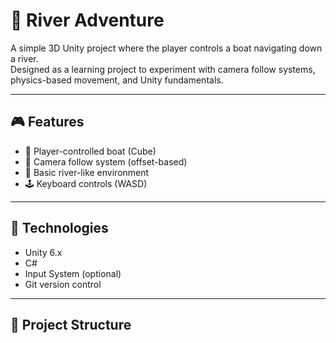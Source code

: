 # 🌊 River Adventure

A simple 3D Unity project where the player controls a boat navigating down a river.  
Designed as a learning project to experiment with camera follow systems, physics-based movement, and Unity fundamentals.

---

## 🎮 Features

- 🛶 Player-controlled boat (Cube)
- 🎥 Camera follow system (offset-based)
- 🌊 Basic river-like environment
- 🕹️ Keyboard controls (WASD)

---

## 🧠 Technologies

- Unity 6.x
- C#
- Input System (optional)
- Git version control

---

## 📂 Project Structure

